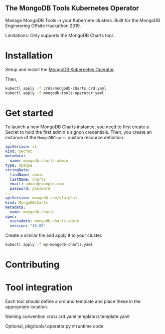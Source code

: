 The MongoDB Tools Kubernetes Operator
---

Manage MongoDB Tools in your Kubernete clusters.
Built for the MongoDB Engineering Offsite Hackathon 2019.

Limitations: Only supports the MongoDB Charts tool.

# Installation

Setup and install the [MongoDB Kubernetes Operator](https://github.com/mongodb/mongodb-enterprise-kubernetes).

Then,

```bash
kubectl apply -f crds/mongodb-charts.crd.yaml
kubectl apply -f mongodb-tools-operator.yaml
```

# Get started

To launch a new MongoDB Charts instance, you need to first
create a Secret to hold the first admin's signon credentials.
Then, you create an instance of the `MongoDBCharts` custom
resource definition.

```yaml
apiVersion: v1
kind: Secret
metadata:
  name: mongodb-charts-admin
type: Opaque
stringData:
  findName: admin
  lastName: charts
  email: admin@example.com
  password: password
---
apiVersion: mongodb.com/v1alpha1
kind: MongoDBCharts
metadata:
  name: mongodb-charts
spec:
  useradmin: mongodb-charts-admin
  version: "19.09"
```  

Create a similar file and apply it to your cluster.

```bash
kubectl apply -f my-mongodb-charts.yaml
```

# Contributing

# Tool integration

Each tool should define a crd and template and place these 
in the appropriate location.

Naming convention
crds/<tool-name>.crd.yaml
templates/<tool-name>.template.yaml

Optional,
pkg/tools/<tool-name>.operator.py  # runtime code



